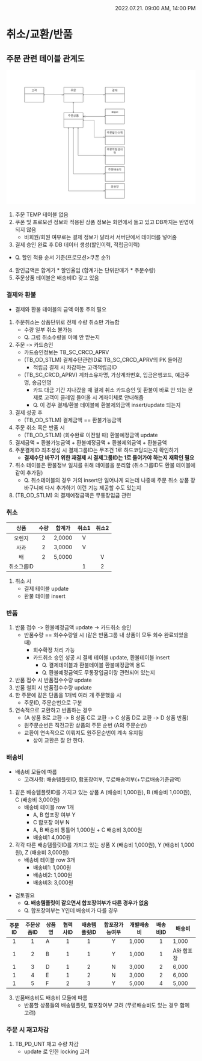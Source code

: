 <div style="text-align: right"> 2022.07.21. 09:00 AM, 14:00 PM </div>


# 취소/교환/반품

## 주문 관련 테이블 관계도
![image](../../source/imgs/ord-erd2.bmp)

1. 주문 TEMP 테이블 없음
2. 쿠폰 및 프로모션 정보와 적용된 상품 정보는 화면에서 들고 있고 DB까지는 반영이 되지 않음
    - 비회원/회원 여부로는 결제 정보가 달라서 서버단에서 데이터를 넣어줌
3. 결제 승인 완료 후 DB 데이터 생성(할인이력, 적립금이력)
* Q. 할인 적용 순서 기준(프로모션>쿠폰 순?)
4. 할인금액은 합계가 * 할인율임 (합계가는 단위판매가 * 주문수량)
5. 주문상품 테이블은 배송비ID 갖고 있음

### 결제와 환불
* 결제와 환불 테이블의 금액 이동 주의 필요
1. 주문취소는 상품단위로 전체 수량 취소만 가능함
    - 수량 일부 취소 불가능
    - Q. 그럼 취소수량을 아예 안 받는지
2. 주문 -> 카드승인
    - 카드승인정보는 TB_SC_CRCD_APRV
    - (TB_OD_STLM) 결제수단관련ID로 TB_SC_CRCD_APRV의 PK 들어감
        - 적립금 결제 시 차감하는 고객적립금ID
    - (TB_SC_CRCD_APRV) 계좌소유자명, 가상계좌번호, 입금은행코드, 예금주명, 송금인명
        - 카드 대금 기간 지나갔을 때 결제 취소 카드승인 및 환불이 바로 안 되는 문제로 고객이 클레임 들어올 시 계좌이체로 안내해줌
        - Q. 이 경우 결제/환불 테이블에 환불제외금액 insert/update 되는지
3. 결제 성공 후
    - (TB_OD_STLM) 결제금액 == 환불가능금액
4. 주문 취소 혹은 반품 시
    - (TB_OD_STLM) (회수완료 이전일 때) 환불예정금액 update
5. 결제금액 = 환불가능금액 + 환불예정금액 + 환불제외금액 + 환불금액
6. 주문결제ID 최초생성 시 결제그룹ID는 무조건 1로 하드코딩되는지 확인하기
    - **결제수단 바꾸기 위한 재결제 시 결제그룹ID는 1로 들어가야 하는지 재확인 필요**
7. 취소 테이블은 환불정보 일치를 위해 테이블을 분리함 (취소그룹ID도 환불 테이블에 같이 추가됨)
    - Q. 취소테이블의 경우 거의 insert만 일어나게 되는데 나중에 주문 취소 상품 장바구니에 다시 추가하기 이런 기능 제공할 수도 있는지
8. (TB_OD_STLM) 의 결제예정금액은 무통장입금 관련

### 취소
|상품|수량|합계가|취소1|취소2|
|:---:|:---:|:---:|:---:|:---:|
|오렌지|2|2,0000|V|||
|사과|2|3,0000|V||
|배|2|5,0000||V|
|취소그룹ID|||1|2|
1. 취소 시
    - 결제 테이블 update
    - 환불 테이블 insert

### 반품
1. 반품 접수 -> 환불예정금액 update -> 카드취소 승인
    - 반품수량 == 회수수량일 시 (같은 반품그룹 내 상품이 모두 회수 완료되었을 때)
        - 회수확정 처리 가능
        - 카드취소 승인 성공 시 결제 테이블 update, 환불테이블 insert
            - Q. 결제테이블과 환불테이블 환불예정금액 용도
            - Q. 환불예정금액도 무통장입금이랑 관련되어 있는지
2. 반품 접수 시 반품접수수량 update
3. 반품 철회 시 반품접수수량 update
4. 한 주문에 같은 단품을 1개씩 여러 개 주문했을 시
    - 주문ID, 주문순번으로 구분
5. 연속적으로 교환하고 반품하는 경우
    - (A 상품 B로 교환 -> B 상품 C로 교환 -> C 상품 D로 교환 -> D 상품 반품)
    - 원주문순번은 직전교환 상품의 주문 순번 (A의 주문순번)
    - 교환이 연속적으로 이뤄져도 원주문순번이 계속 유지됨
        * 상이 교환은 잘 안 한다.

### 배송비
* 배송비 모듈에 따름
    - 고려사항: 배송템플릿ID, 합포장여부, 무료배송여부(+무료배송기준금액)
1. 같은 배송템플릿ID를 가지고 있는 상품 A (배송비 1,000원), B (배송비 1,000원), C (배송비 3,000원)
    - 배송비 테이블 row 1개
        - A, B 합포장 여부 Y
        - C 합포장 여부 N
        - A, B 배송비 통틀어 1,000원 + C 배송비 3,000원
        - 배송비1 4,000원
2. 각각 다른 배송템플릿ID를 가지고 있는 상품 X (배송비 1,000원), Y (배송비 1,000원), Z (배송비 3,000원)
    - 배송비 테이블 row 3개
        - 배송비1: 1,000원
        - 배송비2: 1,000원
        - 배송비3: 3,000원

* 검토필요
    - **Q. 배송템플릿이 같으면서 합포장여부가 다른 경우가 없음**
    - Q. 합포장여부는 Y인데 배송비가 다를 경우

|주문ID|주문상품ID|상품명|협력사ID|배송템플릿ID|합포장가능여부|개별배송비   |배송비ID|배송비    |
|:----:|:-------:|------|:-----:|:---------:|:-----------:|------------|:-----:|----------|
|1     |1        |A     |1      |1          |Y            |1,000       |1      |1,000     |
|1     |2        |B     |1      |1          |Y            |1,000       |1      |A와 합포장|
|1     |3        |D     |1      |2          |N            |3,000       |2      |6,000    |
|1     |4        |E     |1      |2          |N            |3,000       |2      |6,000    |
|1     |5        |F     |2      |3          |Y            |5,000       |4      |5,000    |

3. 반품배송비도 배송비 모듈에 따름
    - 반품할 상품들의 배송템플릿, 합포장여부 고려 (무료배송비도 있는 경우 함께 고려)

### 주문 시 재고차감
1. TB_PD_UNT 재고 수량 차감
    - update 로 인한 locking 고려